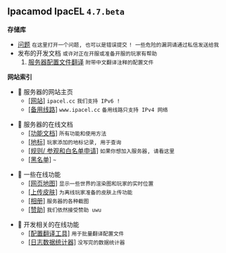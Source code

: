 ## Ipacamod IpacEL `4.7.beta`


**存储库**

- [问题](https://github.com/IpacEL/Ipacamod/issues) `在这里打开一个问题, 也可以是错误提交` `! 一些危险的漏洞请通过私信发送给我`
- 发布的开发文档 `或许对正在开服或准备开服的玩家有帮助`
	1. [服务器配置文件翻译](https://github.com/IpacEL/Ipacamod/edit/main/dev/translate) `附带中文翻译注释的配置文件`



**网站索引**

- 🍊 服务器的网站主页
  - [[网站]](https://ipacel.cc/) `ipacel.cc` `我们支持 IPv6 !`
  - [[备用线路]](https://ipacel.cc/) `www.ipacel.cc` `备用线路只支持 IPv4 网络`
<p></p>

- 🍥 服务器的在线文档
  - [[功能文档]](https://ipacel.cc/Range/?p=%E5%8A%9F%E8%83%BD%E6%96%87%E6%A1%A3) `所有功能和使用方法`
  - [[地标]](https://ipacel.cc/Range/?p=%E5%9C%B0%E6%A0%87) `玩家添加的地标记录, 用于查询`
  - [[规则/ 参观和白名单申请]](https://ipacel.cc/Range/?p=%E5%9F%BA%E7%A1%80%E8%A7%84%E5%88%99) `如果你想加入服务器, 请看这里`
  - [[黑名单]](https://ipacel.cc/Range/?p=%E9%BB%91%E5%90%8D%E5%8D%95) `~`
<p></p>

- 🥡 一些在线功能
  - [[网页地图]](https://ipacel.cc/map/) `显示一些世界的渲染图和玩家的实时位置`
  - [[上传皮肤]](https://ipacel.cc/Array/skin/) `为离线玩家准备的皮肤上传功能`
  - [[相册]](https://ipacamod.cc/s/o7cd?path=%2F) `服务器的各种截图`
  - [[赞助]](https://ipacel.cc/Array/econSupp/) `我们依然接受赞助 uwu`
<p></p>

- 🍩 开发相关的在线功能
  - [[配置翻译工具]](https://ipacel.cc/Array/translator/) `用于批量翻译配置文件`
  - [[日志数据统计器]](https://ipacel.cc/Array/logStatis/) `没写完的数据统计器`

